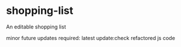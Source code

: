 # shopping-list

An editable shopping list

minor future updates required:
latest update:check refactored js code
